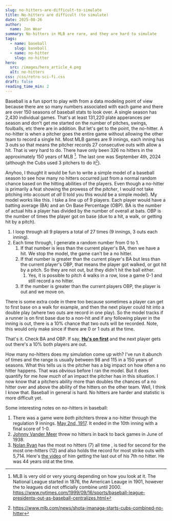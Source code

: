 ```yaml
---
slug: no-hitters-are-difficult-to-simulate
title: No-hitters are difficult (to simulate)
date: 2025-08-26
author:
  name: Jon Wear
summary: No-hitters in MLB are rare, and they are hard to simulate
tags:
  - name: baseball
    slug: baseball
  - name: no-hitter
    slug: no-hitter
hero:
  src: /images/hero_article_4.png
  alt: no-hitters
css: /css/retro-sci-fi.css
draft: false
reading_time_min: 2
---
```


Baseball is a fun sport to play with from a data modeling point of view because there are so many numbers associated with each game and there are over 150 seasons of baseball stats to look over.  A single season has 2,430 individual games.  That's at least 131,220 plate apperances per season and don't get me started on the number of pitches, swings, foulballs, etc there are in addition.  But let's get to the point, the no-hitter.  A no-hitter is when a pitcher goes the entire game without allowing the other team to record a single hit. Most MLB games are 9 innings, each inning has 3 outs so that means the pitcher records 27 consecutive outs with allow a hit.  That is very hard to do.  There have only been 326 no hitters in the approximately 150 years of MLB [^1].  The last one was September 4th, 2024 (although the Cubs used 3 pitchers to do it[^2]).

Anyhoo, I thought it would be fun to write a simple model of a baseball season to see how many no hitters occurred just from a normal random chance based on the hitting abilities of the players.  Even though a no-hitter is primarily a feat showing the prowess of the _pitcher_, I would not take pitching into account _at all_ (I told you this would be a simple model).  My model works like this.  I take a line up of 9 players.  Each player would have a batting average (BA) and an On Base Percentage (OBP).  BA is the number of actual hits a player has divided by the number of overall at bats.  OBP is the number of times the player got on base (due to a hit, a walk, or getting hit by a pitch).  

1. I loop through all 9 players a total of 27 times (9 innings, 3 outs each inning).  
1. Each time through, I generate a random number from 0 to 1.  
    1. If that number is less than the current player's BA, then we have a hit.  We stop the model, the game can't be a no hitter.
    1. If that number is greater than the current player's BA but less than the current player's OBP, that means the player got walked, or got hit by a pitch.  So they are not out, but they didn't hit the ball either.
        1. Yes, it is possible to pitch 4 walks in a row, lose a game 0-1 and still record a no hitter.
    1. If the number is greater than the current players OBP, the player is out and we move on.

There is some extra code in there too because sometimes a player can get to first base on a walk for example, and then the next player could hit into a double play (where two outs are record in one play).  So the model tracks if a runner is on first base due to a non-hit and if any following player in the inning is out, there is a 10% chance that two outs will be recorded.  Note, this would only make since if there are 0 or 1 outs at the time.

That's it.  Check BA and OBP.  If say, [**Hu's on first**](http://cdn2.sbnation.com/imported_assets/983249/405694_178315385608995_100002916031264_290280_582254303_n_medium.jpg) and the next player gets out there's a 10% both players are out.

How many no-hitters does my simulation come up with?  I've run it abunch of times and the range is usually between 98 and 115 in a 150 years of seasons.  What this tells us is the pitcher has a big impact on how often a no hitter happens.  That was _obvious_ before I ran the model.  But it does quantify for me _how much_ of an impact the pitcher has in this situation.  I now know that a pitchers ability more than doubles the chances of a no hitter over and above the ability of the hitters on the other team.  Well, I think I know that.  Baseball in general is hard.  No hitters are harder and statistic is more difficult yet.

Some interesting notes on no-hitters in baseball:

1. There was a game were _both_ pitchters threw a no-hitter through the regulation 9 innings.  [May 2nd, 1917](https://sabr.org/gamesproj/game/may-2-1917-fred-toney-and-reds-prevail-1-0-in-double-no-hitter-against-cubs-hippo-vaughn/).  It ended in the 10th inning with a final score of 1-0.
1. [Johnny Vander Meer](https://en.wikipedia.org/wiki/Johnny_Vander_Meer) threw no hitters in back to back games in June of 1938.
1. [Nolan Ryan](https://en.wikipedia.org/wiki/Nolan_Ryan) has the most no hitters (7) all time , is tied for second for the most one-hitters (12) and also holds the record for most strike outs with 5,714.  Here's [the video](https://www.youtube.com/watch?v=L9m_Kk4kzAY) of him getting the last out of his 7th no hitter.  He was 44 years old at the time.



[^1]: MLB is very old or very young depending on how you look at it.  The National League started in 1876, the American Leauge in 1901, however the to leagues did not officially combine until 2000. https://www.nytimes.com/1999/09/16/sports/baseball-league-presidents-out-as-baseball-centralizes.html

[^2]: https://www.mlb.com/news/shota-imanaga-starts-cubs-combined-no-hitter

